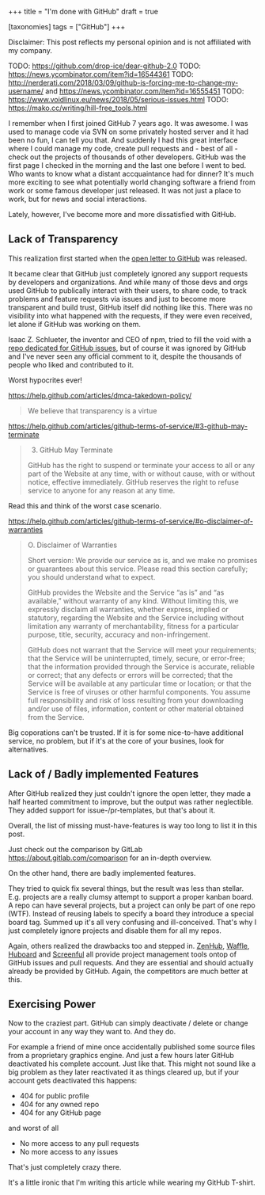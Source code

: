 +++
title = "I'm done with GitHub"
draft = true

[taxonomies]
tags = ["GitHub"]
+++

Disclaimer:
This post reflects my personal opinion and
is not affiliated with my company.

TODO: https://github.com/drop-ice/dear-github-2.0
TODO: https://news.ycombinator.com/item?id=16544361
TODO:
  http://nerderati.com/2018/03/09/github-is-forcing-me-to-change-my-username/
  and https://news.ycombinator.com/item?id=16555451
TODO: https://www.voidlinux.eu/news/2018/05/serious-issues.html
TODO: https://mako.cc/writing/hill-free_tools.html

I remember when I first joined GitHub 7 years ago.
It was awesome.
I was used to manage code via SVN on some privately hosted server and
it had been no fun, I can tell you that.
And suddenly I had this great interface where I could manage my code, create
pull requests and - best of all - check out the projects of thousands
of other developers.
GitHub was the first page I checked in the morning and the last
one before I went to bed.
Who wants to know what a distant accquaintance had for dinner?
It's much more exciting to see what potentially world changing software
a friend from work or some famous developer just released.
It was not just a place to work, but for news and social interactions.

Lately, however, I've become more and more dissatisfied with GitHub.


## Lack of Transparency

This realization first started
when the [open letter to GitHub][letter] was released.

It became clear that GitHub just completely ignored any support requests
by developers and organizations.
And while many of those devs and orgs
used GitHub to publically interact with their users,
to share code, to track problems and feature requests
via issues and just to become more transparent and build trust,
GitHub itself did nothing like this.
There was no visibility into what happened with the requests,
if they were even received, let alone if GitHub was working on them.

Isaac Z. Schlueter, the inventor and CEO of npm, tried to fill the void
with a [repo dedicated for GitHub issues][github-issues],
but of course it was ignored by GitHub and I've never seen any official
comment to it, despite the thousands of people who liked and contributed to it.


Worst hypocrites ever!

https://help.github.com/articles/dmca-takedown-policy/

> We believe that transparency is a virtue


https://help.github.com/articles/github-terms-of-service/#3-github-may-terminate

> 3. GitHub May Terminate
>
> GitHub has the right to suspend or terminate your access to all
> or any part of the Website at any time,
> with or without cause, with or without notice, effective immediately.
> GitHub reserves the right to refuse service to anyone
> for any reason at any time.


Read this and think of the worst case scenario.

https://help.github.com/articles/github-terms-of-service/#o-disclaimer-of-warranties

> O. Disclaimer of Warranties
>
> Short version: We provide our service as is,
> and we make no promises or guarantees about this service.
> Please read this section carefully; you should understand what to expect.
>
> GitHub provides the Website and the Service “as is” and “as available,”
> without warranty of any kind. Without limiting this,
> we expressly disclaim all warranties, whether express, implied or statutory,
> regarding the Website and the Service including without limitation
> any warranty of merchantability,
> fitness for a particular purpose, title,
> security, accuracy and non-infringement.
>
> GitHub does not warrant that the Service will meet your requirements;
> that the Service will be uninterrupted,
> timely, secure, or error-free;
> that the information provided through the Service is accurate,
> reliable or correct;
> that any defects or errors will be corrected;
> that the Service will be available at any particular time or location;
> or that the Service is free of viruses or other harmful components.
> You assume full responsibility and risk of loss
> resulting from your downloading and/or use of files, information,
> content or other material obtained from the Service.


Big coporations can't be trusted.
If it is for some nice-to-have additional service, no problem,
but if it's at the core of your busines, look for alternatives.


## Lack of / Badly implemented Features

After GitHub realized they just couldn't ignore the open letter,
they made a half hearted commitment to improve,
but the output was rather neglectible.
They added support for issue-/pr-templates, but that's about it.

Overall, the list of missing must-have-features is way too long
to list it in this post.

Just check out the comparison by GitLab https://about.gitlab.com/comparison
for an in-depth overview.

On the other hand, there are badly implemented features.

They tried to quick fix several things,
but the result was less than stellar.
E.g. projects are a really clumsy attempt to support a proper kanban board.
A repo can have several projects,
but a project can only be part of one repo (WTF).
Instead of reusing labels to specify a board they introduce a special board tag.
Summed up it's all very confusing and ill-conceived.
That's why I just completely ignore projects and disable them
for all my repos.

Again, others realized the drawbacks too and stepped in.
[ZenHub], [Waffle], [Huboard] and [Screenful] all provide
project management tools ontop of GitHub issues and pull requests.
And they are essential and should actually already be provided by GitHub.
Again, the competitors are much better at this.

[Huboard]: https://huboard.com
[Screenful]: http://screenful.com
[Waffle]: https://waffle.io
[ZenHub]: https://zenhub.com


## Exercising Power

Now to the craziest part.
GitHub can simply deactivate / delete or change your account in any way
they want to.
And they do.

For example a friend of mine once accidentally published
some source files from a proprietary graphics engine.
And just a few hours later GitHub deactivated his complete account.
Just like that.
This might not sound like a big problem as they later reactivated
it as things cleared up, but if your account gets deactivated this happens:

- 404 for public profile
- 404 for any owned repo
- 404 for any GitHub page

and worst of all

- No more access to any pull requests
- No more access to any issues


That's just completely crazy there.


[github-issues]: https://github.com/isaacs/github
[letter]: https://github.com/dear-github/dear-github


It's a little ironic that I'm writing this article while wearing
my GitHub T-shirt.

